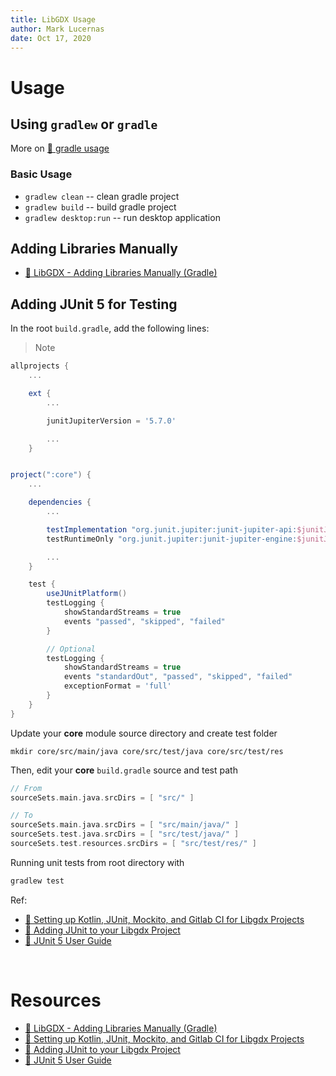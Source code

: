 ```yaml
---
title: LibGDX Usage
author: Mark Lucernas
date: Oct 17, 2020
---
```



# Usage

## Using `gradlew` or `gradle`

More on [📑 gradle usage](../../tools/gradle/usage.md#usage)

### Basic Usage

- `gradlew clean` -- clean gradle project
- `gradlew build` -- build gradle project
- `gradlew desktop:run` -- run desktop application


## Adding Libraries Manually

- [📄 LibGDX - Adding Libraries Manually (Gradle)](https://www.youtube.com/watch?v=3qKb11EYlU4)


## Adding JUnit 5 for Testing

In the root `build.gradle`, add the following lines:

> Note 

```gradle
allprojects {
    ...

    ext {
        ...

        junitJupiterVersion = '5.7.0'

        ...
    }


project(":core") {
    ...

    dependencies {
        ...

        testImplementation "org.junit.jupiter:junit-jupiter-api:$junitJupiterVersion"
        testRuntimeOnly "org.junit.jupiter:junit-jupiter-engine:$junitJupiterVersion"

        ...
    }

    test {
        useJUnitPlatform()
        testLogging {
            showStandardStreams = true
            events "passed", "skipped", "failed"
        }

        // Optional
        testLogging {
            showStandardStreams = true
            events "standardOut", "passed", "skipped", "failed"
            exceptionFormat = 'full'
        }
    }
}
```

Update your **core** module source directory and create test folder

```
mkdir core/src/main/java core/src/test/java core/src/test/res
```

Then, edit your **core** `build.gradle` source and test path

```gradle
// From 
sourceSets.main.java.srcDirs = [ "src/" ]

// To
sourceSets.main.java.srcDirs = [ "src/main/java/" ]
sourceSets.test.java.srcDirs = [ "src/test/java/" ]
sourceSets.test.resources.srcDirs = [ "src/test/res/" ]
```

Running unit tests from root directory with

```bash
gradlew test
```

Ref:

- [📄 Setting up Kotlin, JUnit, Mockito, and Gitlab CI for Libgdx Projects](https://blog.noynoy.org/setting-up-kotlin-junit-mockito-gitlab-ci-for-libgdx-projects/)
- [📄 Adding JUnit to your Libgdx Project](https://neutroniogames.wordpress.com/2017/05/18/adding-junit-to-your-libgdx-project/)
- [📄 JUnit 5 User Guide](https://junit.org/junit5/docs/current/user-guide/)

<br>

# Resources

- [📄 LibGDX - Adding Libraries Manually (Gradle)](https://www.youtube.com/watch?v=3qKb11EYlU4)
- [📄 Setting up Kotlin, JUnit, Mockito, and Gitlab CI for Libgdx Projects](https://blog.noynoy.org/setting-up-kotlin-junit-mockito-gitlab-ci-for-libgdx-projects/)
- [📄 Adding JUnit to your Libgdx Project](https://neutroniogames.wordpress.com/2017/05/18/adding-junit-to-your-libgdx-project/)
- [📄 JUnit 5 User Guide](https://junit.org/junit5/docs/current/user-guide/)

